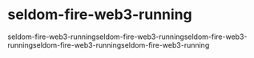 # seldom-fire-web3-running
seldom-fire-web3-runningseldom-fire-web3-runningseldom-fire-web3-runningseldom-fire-web3-runningseldom-fire-web3-running
